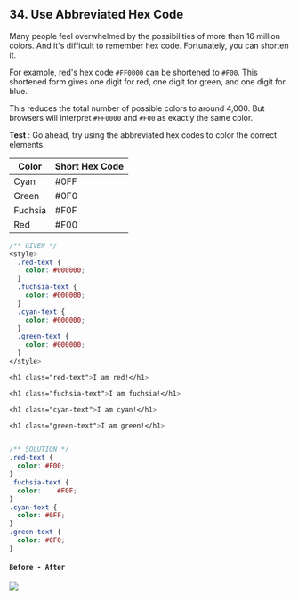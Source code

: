 ## 34. Use Abbreviated Hex Code
Many people feel overwhelmed by the possibilities of more than 16 million colors. And it's difficult to remember hex code. Fortunately, you can shorten it.

For example, red's hex code `#FF0000` can be shortened to `#F00`. This shortened form gives one digit for red, one digit for green, and one digit for blue.

This reduces the total number of possible colors to around 4,000. But browsers will interpret `#FF0000` and `#F00` as exactly the same color.

**Test** : Go ahead, try using the abbreviated hex codes to color the correct elements.

| Color  | Short Hex Code |
|---|---|
|Cyan | #0FF |
|Green | #0F0 |
|Fuchsia | #F0F |
|Red | #F00 |

```css
/** GIVEN */
<style>
  .red-text {
    color: #000000;
  }
  .fuchsia-text {
    color: #000000;
  }
  .cyan-text {
    color: #000000;
  }
  .green-text {
    color: #000000;
  }
</style>

<h1 class="red-text">I am red!</h1>

<h1 class="fuchsia-text">I am fuchsia!</h1>

<h1 class="cyan-text">I am cyan!</h1>

<h1 class="green-text">I am green!</h1>


/** SOLUTION */
.red-text {
  color: #F00;
}
.fuchsia-text {
  color: 	#F0F;
}
.cyan-text {
  color: #0FF;
}
.green-text {
  color: #0F0;
}
```

#### `Before - After`
![](http://i68.tinypic.com/2640rbk.png)
